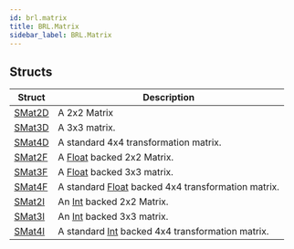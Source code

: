 ```yaml
---
id: brl.matrix
title: BRL.Matrix
sidebar_label: BRL.Matrix
---
```



## Structs
| Struct | Description |
|---|---|
| [SMat2D](../../brl/brl.matrix/smat2d) | A 2x2 Matrix |
| [SMat3D](../../brl/brl.matrix/smat3d) | A 3x3 matrix. |
| [SMat4D](../../brl/brl.matrix/smat4d) | A standard 4x4 transformation matrix. |
| [SMat2F](../../brl/brl.matrix/smat2f) | A [Float](../../brl/brl.blitz/#float) backed 2x2 Matrix. |
| [SMat3F](../../brl/brl.matrix/smat3f) | A [Float](../../brl/brl.blitz/#float) backed 3x3 matrix. |
| [SMat4F](../../brl/brl.matrix/smat4f) | A standard [Float](../../brl/brl.blitz/#float) backed 4x4 transformation matrix. |
| [SMat2I](../../brl/brl.matrix/smat2i) | An [Int](../../brl/brl.blitz/#int) backed 2x2 Matrix. |
| [SMat3I](../../brl/brl.matrix/smat3i) | An [Int](../../brl/brl.blitz/#int) backed 3x3 matrix. |
| [SMat4I](../../brl/brl.matrix/smat4i) | A standard [Int](../../brl/brl.blitz/#int) backed 4x4 transformation matrix. |

